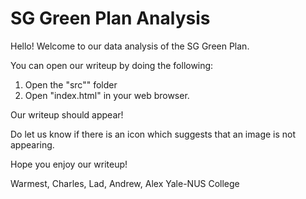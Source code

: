 # SG Green Plan Analysis

Hello! Welcome to our data analysis of the SG Green Plan.

You can open our writeup by doing the following:

1. Open the "src"" folder
2. Open "index.html" in your web browser.

Our writeup should appear!

Do let us know if there is an icon which suggests that an image is not appearing.

Hope you enjoy our writeup!

Warmest,
Charles, Lad, Andrew, Alex
Yale-NUS College 